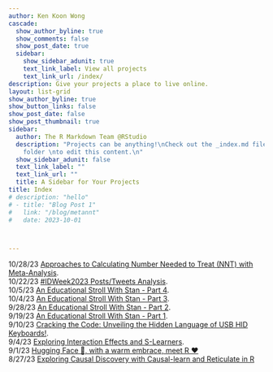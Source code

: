 ```yaml
---
author: Ken Koon Wong
cascade:
  show_author_byline: true
  show_comments: false
  show_post_date: true
  sidebar:
    show_sidebar_adunit: true
    text_link_label: View all projects
    text_link_url: /index/
description: Give your projects a place to live online.
layout: list-grid
show_author_byline: true
show_button_links: false
show_post_date: false
show_post_thumbnail: true
sidebar:
  author: The R Markdown Team @RStudio
  description: "Projects can be anything!\nCheck out the _index.md file in the /project
    folder \nto edit this content.\n"
  show_sidebar_adunit: false
  text_link_label: ""
  text_link_url: ""
  title: A Sidebar for Your Projects
title: Index
# description: "hello"
# - title: "Blog Post 1"
#   link: "/blog/metannt"
#   date: 2023-10-01



---
```


10/28/23 [Approaches to Calculating Number Needed to Treat (NNT) with Meta-Analysis](/blog/metannt).   
10/22/23 [#IDWeek2023 Posts/Tweets Analysis](/blog/idweek2023).   
10/5/23 [An Educational Stroll With Stan - Part 4](/blog/cmdstan4).          
10/4/23 [An Educational Stroll With Stan - Part 3](/blog/cmdstan3).    
9/28/23 [An Educational Stroll With Stan - Part 2](/blog/cmdstan2).     
9/19/23 [An Educational Stroll With Stan - Part 1](/blog/cmdstan1).     
9/10/23 [Cracking the Code: Unveiling the Hidden Language of USB HID Keyboards!](/blog/usb-hid-key-press-report).     
9/4/23 [Exploring Interaction Effects and S-Learners](/blog/interaction-slearner).     
9/1/23 [Hugging Face 🤗, with a warm embrace, meet R️ ❤️](/blog/huggingface)      
8/27/23 [Exploring Causal Discovery with Causal-learn and Reticulate in R](/blog/causal-learn)





